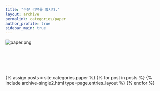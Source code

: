 ```yaml
---
title: "논문 리뷰를 합시다."
layout: archive
permalink: categories/paper
author_profile: true
sidebar_main: true
---
```


![paper.png](../../../image/paper.png)


<br><br><br><br>

{% assign posts = site.categories.paper %}
{% for post in posts %} {% include archive-single2.html type=page.entries_layout %} {% endfor %}